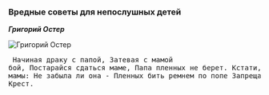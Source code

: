 ### Вредные советы для непослушных детей ###

***Григорий Остер***

![Григорий Остер](https://ast.ru/upload/authors/456/456fcc039438a87b61077b32b39dcf4a.jpg)
	<pre>
Начиная драку с папой,
Затевая с мамой бой,
Постарайся сдаться маме,
Папа пленных не берет.
Кстати, выясни у мамы:
Не забыла ли она -
Пленных бить ремнем по попе
Запрещает Красный Крест.
	</pre>
	
	
